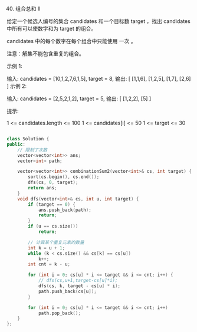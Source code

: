 40. 组合总和 II

给定一个候选人编号的集合 candidates 和一个目标数 target ，找出 candidates 中所有可以使数字和为 target 的组合。

candidates 中的每个数字在每个组合中只能使用 一次 。

注意：解集不能包含重复的组合。 

 

示例 1:

输入: candidates = [10,1,2,7,6,1,5], target = 8,
输出:
[
[1,1,6],
[1,2,5],
[1,7],
[2,6]
]
示例 2:

输入: candidates = [2,5,2,1,2], target = 5,
输出:
[
[1,2,2],
[5]
]
 

提示:

1 <= candidates.length <= 100
1 <= candidates[i] <= 50
1 <= target <= 30



```cpp

class Solution {
public:
    // 限制了次数
    vector<vector<int>> ans;
    vector<int> path;

    vector<vector<int>> combinationSum2(vector<int>& cs, int target) {
        sort(cs.begin(), cs.end());
        dfs(cs, 0, target);
        return ans;
    }
    void dfs(vector<int>& cs, int u, int target) {
        if (target == 0) {
            ans.push_back(path);
            return;
        }
        if (u == cs.size())
            return;

        // 计算某个重复元素的数量
        int k = u + 1;
        while (k < cs.size() && cs[k] == cs[u])
            k++;
        int cnt = k - u;

        for (int i = 0; cs[u] * i <= target && i <= cnt; i++) {
            // dfs(cs,u+1,target-cs[u]*i);
            dfs(cs, k, target - cs[u] * i);
            path.push_back(cs[u]);
        }

        for (int i = 0; cs[u] * i <= target && i <= cnt; i++)
            path.pop_back();
    }
};

```